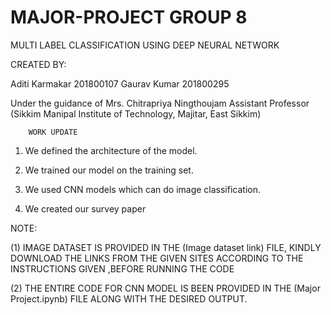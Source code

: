 # MAJOR-PROJECT GROUP 8

MULTI LABEL CLASSIFICATION USING DEEP NEURAL NETWORK

CREATED BY:

Aditi Karmakar		201800107
Gaurav Kumar		201800295

Under the guidance of 
Mrs. Chitrapriya Ningthoujam
Assistant Professor
(Sikkim Manipal Institute of Technology, Majitar, East Sikkim)

        WORK UPDATE
1) We defined the architecture of the model.

2) We trained our model on the training set.

3) We used CNN models which can do image classification.

4) We created our survey paper


NOTE: 

(1) IMAGE DATASET IS PROVIDED IN THE (Image dataset link) FILE, KINDLY DOWNLOAD THE LINKS FROM THE GIVEN SITES ACCORDING TO THE INSTRUCTIONS GIVEN ,BEFORE RUNNING THE CODE

(2) THE ENTIRE CODE FOR CNN MODEL IS BEEN PROVIDED IN THE (Major Project.ipynb) FILE ALONG WITH THE DESIRED OUTPUT.

